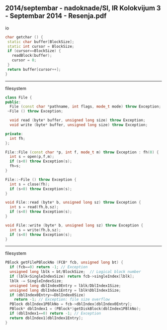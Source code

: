 2014/septembar - nadoknade/SI, IR Kolokvijum 3 - Septembar 2014 - Resenja.pdf
--------------------------------------------------------------------------------
io
```cpp
char getchar () {
 static char buffer[BlockSize];
 static int cursor = BlockSize;
 if (cursor==BlockSize) {
   readBlock(buffer);
   cursor = 0;
 }
 return buffer[cursor++];
}
```

--------------------------------------------------------------------------------
filesystem
```cpp
class File {
public:
  File (const char *pathname, int flags, mode_t mode) throw Exception;
 ~File () throw Exception;

  void read (byte* buffer, unsigned long size) throw Exception;
  void write (byte* buffer, unsigned long size) throw Exception;

private:
  int fh;
};

File::File (const char *p, int f, mode_t m) throw Exception : fh(0) {
  int s = open(p,f,m);
  if (s<0) throw Exception(s);
  fh=s;
}

File::~File () throw Exception {
  int s = close(fh);
  if (s<0) throw Exception(s);
}

void File::read (byte* b, unsigned long sz) throw Exception {
  int s = read(fh,b,sz);
  if (s<0) throw Exception(s);
}

void File::write (byte* b, unsigned long sz) throw Exception {
  int s = write(fh,b,sz);
  if (s<0) throw Exception(s);
}
```

--------------------------------------------------------------------------------
filesystem
```cpp
PBlock getFilePBlockNo (FCB* fcb, unsigned long bt) {
  if (fcb==0) return -1; // Exception
  unsigned long lblk = bt/BlockSize;  // Logical block number
  if (lblk<SingleIndexSize) return fcb->singleIndex[lblk];
  lblk -= SingleIndexSize;
  unsigned long dblIndex0Entry = lblk/DblIndex1Size;
  unsigned long dblIndex1Entry = lblk%DblIndex1Size;
  if (dblIndex0Entry>=DblIndex0Size)
    return -1; // Exception: file size overflow
  PBlock dblIndex1PBlkNo = fcb->dblIndex[dblIndex0Entry];
  PBlock* dblIndex1 = (PBlock*)getDiskBlock(dblIndex1PBlkNo);
  if (dblIndex1==0) return -1; // Exception
  return dblIndex1[dblIndex1Entry];
}
```
